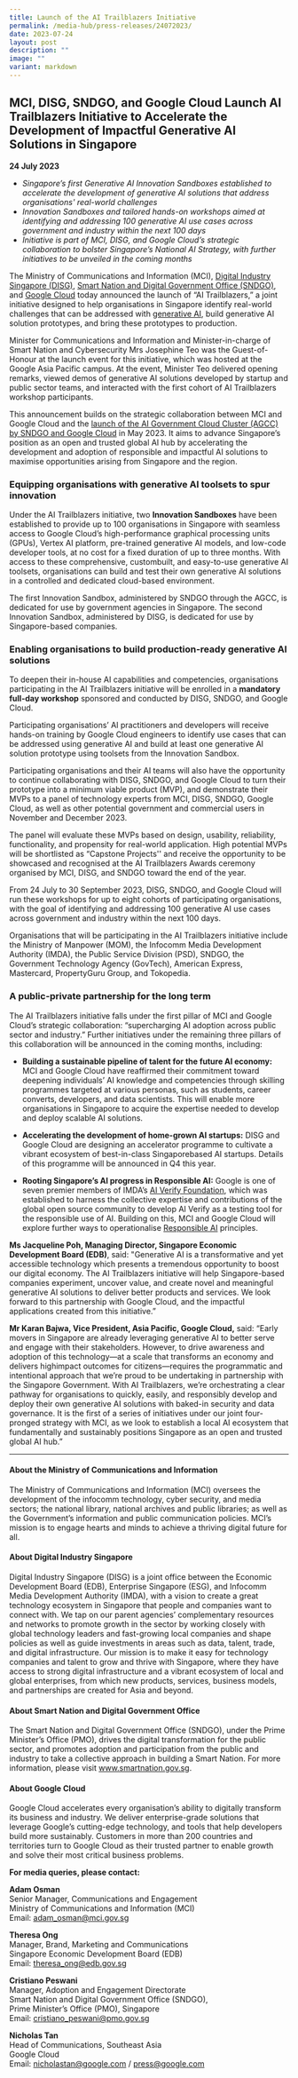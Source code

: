 ```yaml
---
title: Launch of the AI Trailblazers Initiative
permalink: /media-hub/press-releases/24072023/
date: 2023-07-24
layout: post
description: ""
image: ""
variant: markdown
---
```

## MCI, DISG, SNDGO, and Google Cloud Launch AI Trailblazers Initiative to Accelerate the Development of Impactful Generative AI Solutions in Singapore


**24 July 2023**

*   _Singapore’s first Generative AI Innovation Sandboxes established to accelerate the development of generative AI solutions that address organisations' real-world challenges_
*   _Innovation Sandboxes and tailored hands-on workshops aimed at identifying and addressing 100 generative AI use cases across government and industry within the next 100 days_ 
*   _Initiative is part of MCI, DISG, and Google Cloud’s strategic collaboration to bolster Singapore’s National AI Strategy, with further initiatives to be unveiled in the coming months_

The Ministry of Communications and Information (MCI), [ Digital Industry Singapore (DISG)](https://www.imda.gov.sg/disg), [Smart Nation and Digital Government Office (SNDGO)](https://www.smartnation.gov.sg/about-smart-nation/sndgg), and [Google Cloud](https://cloud.google.com/) today announced the launch of “AI Trailblazers,” a joint initiative designed to help organisations in Singapore identify real-world challenges that can be addressed with [generative AI](https://cloud.google.com/use-cases/generative-ai), build generative AI solution prototypes, and bring these prototypes to production.

Minister for Communications and Information and Minister-in-charge of Smart Nation and Cybersecurity Mrs Josephine Teo was the Guest-of-Honour at the launch event for this initiative, which was hosted at the Google Asia Pacific campus. At the event, Minister Teo delivered opening remarks, viewed demos of generative AI solutions developed by startup and public sector teams, and interacted with the first cohort of AI Trailblazers workshop participants.

This announcement builds on the strategic collaboration between MCI and Google Cloud and the [launch of the AI Government Cloud Cluster (AGCC) by SNDGO and Google Cloud](https://www.smartnation.gov.sg/media-hub/press-releases/31052023/) in May 2023. It aims to advance Singapore’s position as an open and trusted global AI hub by accelerating the development and adoption of responsible and impactful AI solutions to maximise opportunities arising from Singapore and the region.

### Equipping organisations with generative AI toolsets to spur innovation

Under the AI Trailblazers initiative, two **Innovation Sandboxes** have been established to provide up to 100 organisations in Singapore with seamless access to Google Cloud’s high-performance graphical processing units (GPUs), Vertex AI platform, pre-trained generative AI models, and low-code developer tools, at no cost for a fixed duration of up to three months. With access to these comprehensive, custombuilt, and easy-to-use generative AI toolsets, organisations can build and test their own generative AI solutions in a controlled and dedicated cloud-based environment.

The first Innovation Sandbox, administered by SNDGO through the AGCC, is dedicated for use by government agencies in Singapore. The second Innovation Sandbox, administered by DISG, is dedicated for use by Singapore-based companies.

### Enabling organisations to build production-ready generative AI solutions

To deepen their in-house AI capabilities and competencies, organisations participating in the AI Trailblazers initiative will be enrolled in a **mandatory full-day workshop** sponsored and conducted by DISG, SNDGO, and Google Cloud.

Participating organisations’ AI practitioners and developers will receive hands-on training by Google Cloud engineers to identify use cases that can be addressed using generative AI and build at least one generative AI solution prototype using toolsets from the Innovation Sandbox.

Participating organisations and their AI teams will also have the opportunity to continue collaborating with DISG, SNDGO, and Google Cloud to turn their prototype into a minimum viable product (MVP), and demonstrate their MVPs to a panel of technology experts from MCI, DISG, SNDGO, Google Cloud, as well as other potential government and commercial users in November and December 2023.

The panel will evaluate these MVPs based on design, usability, reliability, functionality, and propensity for real-world application. High potential MVPs will be shortlisted as “Capstone Projects'' and receive the opportunity to be showcased and recognised at the AI Trailblazers Awards ceremony organised by MCI, DISG, and SNDGO toward the end of the year.

From 24 July to 30 September 2023, DISG, SNDGO, and Google Cloud will run these workshops for up to eight cohorts of participating organisations, with the goal of identifying and addressing 100 generative AI use cases across government and industry within the next 100 days.

Organisations that will be participating in the AI Trailblazers initiative include the Ministry of Manpower (MOM), the Infocomm Media Development Authority (IMDA), the Public Service Division (PSD), SNDGO, the Government Technology Agency (GovTech), American Express, Mastercard, PropertyGuru Group, and Tokopedia.

### A public-private partnership for the long term

The AI Trailblazers initiative falls under the first pillar of MCI and Google Cloud’s strategic collaboration: “supercharging AI adoption across public sector and industry.” Further initiatives under the remaining three pillars of this collaboration will be announced in the coming months, including:

* **Building a sustainable pipeline of talent for the future AI economy:** MCI and Google Cloud have reaffirmed their commitment toward deepening individuals’ AI knowledge and competencies through skilling programmes targeted at various personas, such as students, career converts, developers, and data scientists. This will enable more organisations in Singapore to acquire the expertise needed to develop and deploy scalable AI solutions.

* **Accelerating the development of home-grown AI startups:** DISG and Google Cloud are designing an accelerator programme to cultivate a vibrant ecosystem of best-in-class Singaporebased AI startups. Details of this programme will be announced in Q4 this year.

* **Rooting Singapore’s AI progress in Responsible AI:** Google is one of seven premier members of IMDA’s [AI Verify Foundation](https://www.pdpc.gov.sg/news-and-events/announcements/2023/06/launch-of-ai-verify-foundation-to-shape-the-future-of-ai-standards-through-collaboration), which was established to harness the collective expertise and contributions of the global open source community to develop AI Verify as a testing tool for the responsible use of AI. Building on this, MCI and Google Cloud will explore further ways to operationalise [Responsible AI](https://cloud.google.com/responsible-ai) principles.

**Ms Jacqueline Poh, Managing Director, Singapore Economic Development Board (EDB)**, said: "Generative AI is a transformative and yet accessible technology which presents a tremendous opportunity to boost our digital economy. The AI Trailblazers initiative will help Singapore-based companies experiment, uncover value, and create novel and meaningful generative AI solutions to deliver better products and services. We look forward to this partnership with Google Cloud, and the impactful applications created from this initiative.”

**Mr Karan Bajwa, Vice President, Asia Pacific, Google Cloud,** said: “Early movers in Singapore are already leveraging generative AI to better serve and engage with their stakeholders. However, to drive awareness and adoption of this technology—at a scale that transforms an economy and delivers highimpact outcomes for citizens—requires the programmatic and intentional approach that we’re proud to be undertaking in partnership with the Singapore Government. With AI Trailblazers, we’re orchestrating a clear pathway for organisations to quickly, easily, and responsibly develop and deploy their own generative AI solutions with baked-in security and data governance. It is the first of a series of initiatives under our joint four-pronged strategy with MCI, as we look to establish a local AI ecosystem that fundamentally and sustainably positions Singapore as an open and trusted global AI hub.”

***

#### About the Ministry of Communications and Information 

The Ministry of Communications and Information (MCI) oversees the development of the infocomm technology, cyber security, and media sectors; the national library, national archives and public libraries; as well as the Government’s information and public communication policies. MCI’s mission is to engage hearts and minds to achieve a thriving digital future for all.
	
#### About Digital Industry Singapore
Digital Industry Singapore (DISG) is a joint office between the Economic Development Board (EDB), Enterprise Singapore (ESG), and Infocomm Media Development Authority (IMDA), with a vision to create a great technology ecosystem in Singapore that people and companies want to connect with. We tap on our parent agencies’ complementary resources and networks to promote growth in the sector by working closely with global technology leaders and fast-growing local companies and shape policies as well as guide investments in areas such as data, talent, trade, and digital infrastructure. Our mission is to make it easy for technology companies and talent to grow and thrive with Singapore, where they have access to strong digital infrastructure and a vibrant ecosystem of local and global enterprises, from which new products, services, business models, and partnerships are created for Asia and beyond.
	
#### About Smart Nation and Digital Government Office

The Smart Nation and Digital Government Office (SNDGO), under the Prime Minister’s Office (PMO), drives the digital transformation for the public sector, and promotes adoption and participation from the public and industry to take a collective approach in building a Smart Nation. For more information, please visit www.smartnation.gov.sg.
	
#### About Google Cloud
Google Cloud accelerates every organisation’s ability to digitally transform its business and industry. We deliver enterprise-grade solutions that leverage Google’s cutting-edge technology, and tools that help developers build more sustainably. Customers in more than 200 countries and territories turn to Google Cloud as their trusted partner to enable growth and solve their most critical business problems.
	
**For media queries, please contact:**

**Adam Osman**<br> 
Senior Manager, Communications and Engagement<br>
Ministry of Communications and Information (MCI) <br>
Email: [adam_osman@mci.gov.sg](mailto:Adam_OSMAN@mci.gov.sg)

**Theresa Ong**<br>
Manager, Brand, Marketing and Communications <br>
Singapore Economic Development Board (EDB)<br>
Email: [theresa_ong@edb.gov.sg](mailto:Adam_OSMAN@mci.gov.sg )

**Cristiano Peswani** <br>
Manager, Adoption and Engagement Directorate<br>
Smart Nation and Digital Government Office (SNDGO), <br>
Prime Minister’s Office (PMO), Singapore<br>
Email: [cristiano_peswani@pmo.gov.sg](mailto:cristiano_peswani@pmo.gov.sg)

**Nicholas Tan**<br>
Head of Communications, Southeast Asia<br>
Google Cloud<br>
Email: [nicholastan@google.com](mailto:nicholastan@google.com) / [press@google.com](mailto:press@google.com)